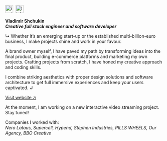 [<img width="25" height="25" src="https://img.icons8.com/3d-plastilina/69/instagram-new--v2.png" alt="instagram-new--v2"/>](https://instagram.com/onenowonelater)&nbsp;&nbsp;[<img width="25" height="25" src="https://img.icons8.com/3d-plastilina/69/linkedin--v1.png" alt="linkedin--v1"/>](https://www.linkedin.com/in/vladimir-shchukin/)

**Vladimir Shchukin**  
_**Creative full stack engineer and software developer**_

↳ Whether it’s an emerging start-up or the established multi-billion-euro business, I make projects shine and work in your favour.

A brand owner myself, I have paved my path by transforming ideas into the final product, building e-commerce platforms and marketing my own projects.
Crafting projects from scratch, I have honed my creative approach and coding skills.

I combine striking aesthetics with proper design solutions and software architecture to get full immersive experiences and keep your users captivated. ↲

[Visit website ↗︎](https://madfcat.github.io/)

At the moment, I am working on a new interactive video streaming project.  
Stay tuned!

Companies I worked with:  
_Nero Lataus, Supercell, Hypend, Stephen Industries, PILLS WHEELS, Our Agency, BBO Creative_

